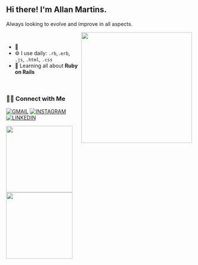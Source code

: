 <!-- Your title -->
## Hi there! I'm Allan Martins.

<!-- Talking about you -->
Always looking to evolve and improve in all aspects.

<!-- Any image aligned to the right. Beware the width -->

<img src="https://raw.githubusercontent.com/MicaelliMedeiros/micaellimedeiros/master/image/computer-illustration.png" min-width="300px" max-width="300px" width="300px" align="right">

&nbsp;

- 🏢 
- ⚙️ I use daily: `.rb`,`.erb`, `.js`, `.html`, `.css`
- 🌱 Learning all about **Ruby on Rails**

&nbsp;

### 🤝🏻 Connect with Me

<a href="mailto:allanmartins@id.uff.br"> ![GMAIL](https://img.shields.io/badge/Gmail-black?style=for-the-badge&logo=gmail)</a>
[![INSTAGRAM](https://img.shields.io/badge/Instagram-black?style=for-the-badge&logo=instagram)](https://www.instagram.com/martsallan)
[![LINKEDIN](https://img.shields.io/badge/Linkedin-black?style=for-the-badge&logo=linkedin)](https://www.linkedin.com/in/martsallan)  

<img height="180em" src="https://github-readme-stats.vercel.app/api?username=martsallan&show_icons=true&theme=github_dark&hide_border=false&border_radius=0" /><img align="" height='180em' src="https://github-readme-stats.vercel.app/api/top-langs/?username=martsallan&hide_title=false&layout=compact&theme=github_dark&count_private=true" />



<!-- This readme was created with ♥ by martsallan - https://github.com/martsallan -->
